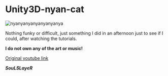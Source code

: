 # Unity3D-nyan-cat

![nyanyanyanyanyanyanya](https://i.imgur.com/LmXvxN1.gif)

Nothing funky or difficult, just something I did in an afternoon just to see if I could, 
after watching the tutorials.


**I do not own any of the art or music!**

[Original youtube link]


***SouLSLayeR***


[Original youtube link]:https://www.youtube.com/watch?v=QH2-TGUlwu4
